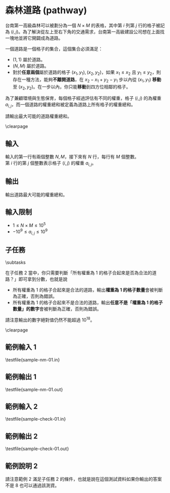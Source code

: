 # 森林道路 (pathway)

台南第一高級森林可以被劃分為一個 $N \times M$ 的表格，其中第 $i$ 列第 $j$ 行的格子被記為 $(i, j)$。為了解決從左上至右下角的交通需求，台南第一高級建設公司想在上面找一塊地並將它開闢成為道路。

一個道路是一個格子的集合，這個集合必須滿足：

 - $(1, 1)$ 屬於道路。
 - $(N, M)$ 屬於道路。
 - 對於**任意兩個**屬於道路的格子 $(x_1, y_1), (x_2, y_2)$，如果 $x_1 \leq x_2$ 且 $y_1 \leq y_2$，則存在一種方法，能夠**不離開道路**，在 $x_2 - x_1 + y_2 - y_1$ 步以內從 $(x_1, y_1)$ **移動**至 $(x_2, y_2)$。在一步以內，你只能**移動**到四方位相鄰的格子。

為了兼顧環境與生態保育，每個格子經過評估有不同的權重，格子 $(i, j)$ 的為權重 $a_{i, j}$，而一個道路的權重總和被定義為道路上所有格子的權重總和。

請輸出最大可能的道路權重總和。

\clearpage

## 輸入
輸入的第一行有兩個整數 $N, M$，接下來有 $N$ 行，每行有 $M$ 個整數。  
第 $i$ 行的第 $j$ 個整數表示格子 $(i, j)$ 的權重 $a_{i, j}$。  

## 輸出
輸出道路最大可能的權重總和。  

## 輸入限制
 - $1 \leq N \times M \leq 10^5$
 - $-10^9 \leq a_{i, j} \leq 10^9$

## 子任務

\subtasks

在子任務 2 當中，你只需要判斷「所有權重為 $1$ 的格子合起來是否為合法的道路？」即可拿到分數，也就是說

 - 所有權重為 $1$ 的格子合起來是合法的道路，輸出**權重為 $1$ 的格子數量**會被判斷為正確，否則為錯誤。
 - 所有權重為 $1$ 的格子合起來不是合法的道路，輸出**任意不是「權重為 $1$ 的格子數量」的數字**會被判斷為正確，否則為錯誤。

請注意輸出的數字絕對值仍然不能超過 $10^{18}$。  

\clearpage

## 範例輸入 1
\testfile{sample-nm-01.in}

## 範例輸出 1
\testfile{sample-nm-01.out}

## 範例輸入 2
\testfile{sample-check-01.in}

## 範例輸出 2
\testfile{sample-check-01.out}

## 範例說明 2

請注意範例 2 滿足子任務 2 的條件，也就是說在這個測試資料如果你輸出的答案不是 $8$ 也可以通過該測資。